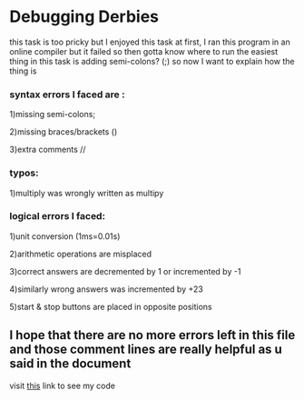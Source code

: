 # Debugging Derbies
this task is too pricky
but I enjoyed this task 
at first, I ran this program in an online compiler but it failed 
so then gotta know where to run
the easiest thing in this task is adding semi-colons? (;)
so now I want to explain how the thing is 

### syntax errors I faced are :
1)missing semi-colons;

2)missing braces/brackets ()

3)extra comments //

### typos:
1)multiply was wrongly written as multipy

### logical errors I faced:
1)unit conversion (1ms=0.01s)

2)arithmetic operations are misplaced

3)correct answers are decremented by 1 or incremented by -1

4)similarly wrong answers was incremented by +23


5)start & stop buttons are placed in opposite positions

## I hope that there are no more errors left in this file and those comment lines are really helpful as u said in the document 
visit [this](https://github.com/im45145v/amfoss-tasks/blob/main/task-04/MathsQuiz.java) link to see my code
